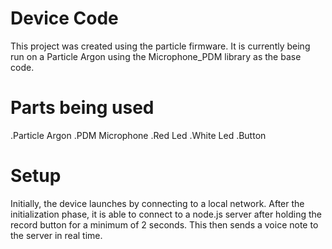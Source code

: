 # Device Code

This project was created using the particle firmware. It is currently being run on a Particle Argon using the Microphone_PDM library as the base code.

# Parts being used

 .Particle Argon
 .PDM Microphone
 .Red Led
 .White Led
 .Button

 # Setup

 Initially, the device launches by connecting to a local network. After the initialization phase, it is able to connect to a node.js server after holding the record button for a minimum of 2 seconds. This then sends a voice note to the server in real time.
